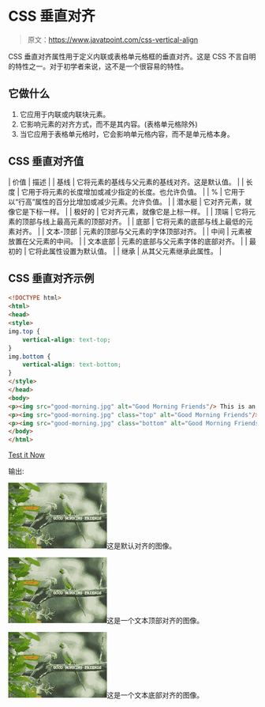 # CSS 垂直对齐

> 原文：<https://www.javatpoint.com/css-vertical-align>

CSS 垂直对齐属性用于定义内联或表格单元格框的垂直对齐。这是 CSS 不言自明的特性之一。对于初学者来说，这不是一个很容易的特性。

## 它做什么

1.  它应用于内联或内联块元素。
2.  它影响元素的对齐方式，而不是其内容。(表格单元格除外)
3.  当它应用于表格单元格时，它会影响单元格内容，而不是单元格本身。

## CSS 垂直对齐值

| 价值 | 描述 |
| 基线 | 它将元素的基线与父元素的基线对齐。这是默认值。 |
| 长度 | 它用于将元素的长度增加或减少指定的长度。也允许负值。 |
| % | 它用于以“行高”属性的百分比增加或减少元素。允许负值。 |
| 潜水艇 | 它对齐元素，就像它是下标一样。 |
| 极好的 | 它对齐元素，就像它是上标一样。 |
| 顶端 | 它将元素的顶部与线上最高元素的顶部对齐。 |
| 底部 | 它将元素的底部与线上最低的元素对齐。 |
| 文本-顶部 | 元素的顶部与父元素的字体顶部对齐。 |
| 中间 | 元素被放置在父元素的中间。 |
| 文本底部 | 元素的底部与父元素字体的底部对齐。 |
| 最初的 | 它将此属性设置为默认值。 |
| 继承 | 从其父元素继承此属性。 |

## CSS 垂直对齐示例

```html
<!DOCTYPE html>
<html>
<head>
<style>
img.top {
    vertical-align: text-top;
}
img.bottom {
    vertical-align: text-bottom;
}
</style>
</head>
<body>
<p><img src="good-morning.jpg" alt="Good Morning Friends"/> This is an image with a default alignment.</p> 
<p><img src="good-morning.jpg" class="top" alt="Good Morning Friends"/> This is an image with a text-top alignment.</p> 
<p><img src="good-morning.jpg" class="bottom" alt="Good Morning Friends"/> This is an image with a text-bottom alignment.</p>
</body>
</html>

```

[Test it Now](https://www.javatpoint.com/oprweb/test.jsp?filename=cssverticalalign1)

输出:

![Good Morning Friends](img/9c7a140986ddecb40418b83cbc546356.png)这是默认对齐的图像。

![Good Morning Friends](img/9c7a140986ddecb40418b83cbc546356.png)这是一个文本顶部对齐的图像。

![Good Morning Friends](img/9c7a140986ddecb40418b83cbc546356.png)这是一个文本底部对齐的图像。